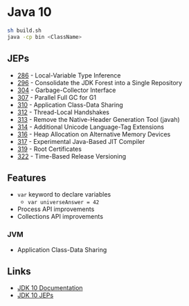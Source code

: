 # Java 10

```sh
sh build.sh
java -cp bin <ClassName>
```

## JEPs

* [286](https://openjdk.java.net/jeps/286) - Local-Variable Type Inference
* [296](https://openjdk.java.net/jeps/296) - Consolidate the JDK Forest into a Single Repository
* [304](https://openjdk.java.net/jeps/304) - Garbage-Collector Interface
* [307](https://openjdk.java.net/jeps/307) - Parallel Full GC for G1
* [310](https://openjdk.java.net/jeps/310) - Application Class-Data Sharing
* [312](https://openjdk.java.net/jeps/312) - Thread-Local Handshakes
* [313](https://openjdk.java.net/jeps/313) - Remove the Native-Header Generation Tool (javah)
* [314](https://openjdk.java.net/jeps/314) - Additional Unicode Language-Tag Extensions
* [316](https://openjdk.java.net/jeps/316) - Heap Allocation on Alternative Memory Devices
* [317](https://openjdk.java.net/jeps/317) - Experimental Java-Based JIT Compiler
* [319](https://openjdk.java.net/jeps/319) - Root Certificates
* [322](https://openjdk.java.net/jeps/322) - Time-Based Release Versioning

## Features

* `var` keyword to declare variables
    * `var universeAnswer = 42`
* Process API improvements
* Collections API improvements

### JVM

* Application Class-Data Sharing

## Links

* [JDK 10 Documentation](https://docs.oracle.com/javase/10/)
* [JDK 10 JEPs](https://openjdk.java.net/projects/jdk/10/)

